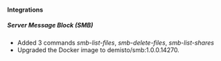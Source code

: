 
#### Integrations
##### Server Message Block (SMB)
- Added 3 commands *smb-list-files*, *smb-delete-files*, *smb-list-shares*
- Upgraded the Docker image to demisto/smb:1.0.0.14270.